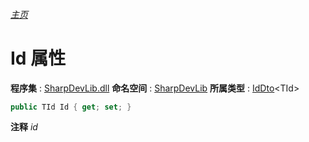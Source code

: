 ###### [主页](./Index.md "主页")
# Id 属性
**程序集** : [SharpDevLib.dll](./SharpDevLib.assembly.md "SharpDevLib.dll")
**命名空间** : [SharpDevLib](./SharpDevLib.namespace.md "SharpDevLib")
**所属类型** : [IdDto](./SharpDevLib.IdDto.1.md "IdDto")\<TId\>
``` csharp
public TId Id { get; set; }
```
**注释**
*id*

